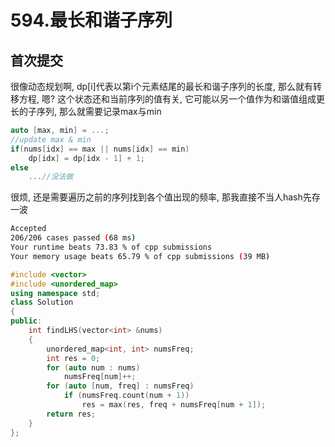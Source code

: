 # 594.最长和谐子序列

## 首次提交

很像动态规划啊, dp[i]代表以第i个元素结尾的最长和谐子序列的长度, 那么就有转移方程, 嗯? 这个状态还和当前序列的值有关, 它可能以另一个值作为和谐值组成更长的子序列, 那么就需要记录max与min

```c++
auto [max, min] = ...;
//update max & min
if(nums[idx] == max || nums[idx] == min)
    dp[idx] = dp[idx - 1] + 1;
else
    ...//没法做
```

很烦, 还是需要遍历之前的序列找到各个值出现的频率, 那我直接不当人hash先存一波

```sh
Accepted
206/206 cases passed (68 ms)
Your runtime beats 73.83 % of cpp submissions
Your memory usage beats 65.79 % of cpp submissions (39 MB)
```

```c++
#include <vector>
#include <unordered_map>
using namespace std;
class Solution
{
public:
    int findLHS(vector<int> &nums)
    {
        unordered_map<int, int> numsFreq;
        int res = 0;
        for (auto num : nums)
            numsFreq[num]++;
        for (auto [num, freq] : numsFreq)
            if (numsFreq.count(num + 1))
                res = max(res, freq + numsFreq[num + 1]);
        return res;
    }
};
```
